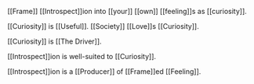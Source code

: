 [[Frame]] [[Introspect]]ion into [[your]] [[own]] [[feeling]]s as [[curiosity]].

[[Curiosity]] is [[Useful]]. [[Society]] [[Love]]s [[Curiosity]].

[[Curiosity]] is [[The Driver]].

[[Introspect]]ion is well-suited to [[Curiosity]].

[[Introspect]]ion is a [[Producer]] of [[Frame]]ed [[Feeling]].